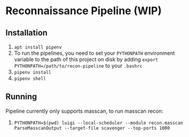 # Reconnaissance Pipeline (WIP)

## Installation
1. `apt install pipenv`
2. To run the pipelines, you need to set your `PYTHONPATH` environment variable to the path of this project on disk by adding `export PYTHONPATH=/path/to/recon-pipeline` to your `.bashrc`   
3. `pipenv install`
4. `pipenv shell`

## Running
Pipeline currently only supports masscan, to run masscan recon:
1. `PYTHONPATH=$(pwd) luigi --local-scheduler --module recon.masscan ParseMasscanOutput --target-file scavenger --top-ports 1000`


